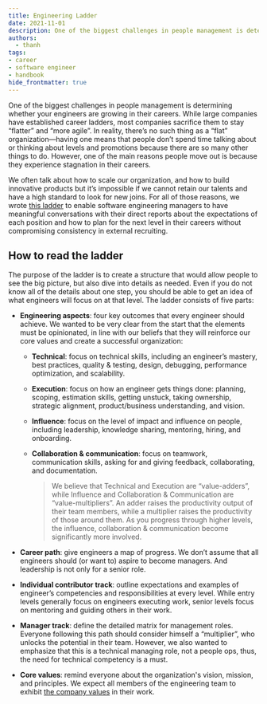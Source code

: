 ```yaml
---
title: Engineering Ladder
date: 2021-11-01
description: One of the biggest challenges in people management is determining whether your engineers are growing in their careers.
authors:
  - thanh
tags: 
- career
- software engineer
- handbook
hide_frontmatter: true
---
```


One of the biggest challenges in people management is determining whether your engineers are growing in their careers. While large companies have established career ladders, most companies sacrifice them to stay “flatter” and “more agile”. In reality, there’s no such thing as a “flat” organization—having one means that people don’t spend time talking about or thinking about levels and promotions because there are so many other things to do. However, one of the main reasons people move out is because they experience stagnation in their careers.

We often talk about how to scale our organization, and how to build innovative products but it’s impossible if we cannot retain our talents and have a high standard to look for new joins. For all of those reasons, we wrote [this ladder](https://docs.google.com/spreadsheets/d/1oT2u-cZ4u7ls-V3abmBiddjaZgGTUXBncycxVkyg4Jg/edit#gid=0) to enable software engineering managers to have meaningful conversations with their direct reports about the expectations of each position and how to plan for the next level in their careers without compromising consistency in external recruiting.

## How to read the ladder
The purpose of the ladder is to create a structure that would allow people to see the big picture, but also dive into details as needed. Even if you do not know all of the details about one step, you should be able to get an idea of what engineers will focus on at that level. The ladder consists of five parts:

- **Engineering aspects**: four key outcomes that every engineer should achieve. We wanted to be very clear from the start that the elements must be opinionated, in line with our beliefs that they will reinforce our core values and create a successful organization:

  - **Technical**: focus on technical skills, including an engineer’s mastery, best practices, quality & testing, design, debugging, performance optimization, and scalability.
  - **Execution**: focus on how an engineer gets things done: planning, scoping, estimation skills, getting unstuck, taking ownership, strategic alignment, product/business understanding, and vision.
  - **Influence**: focus on the level of impact and influence on people, including leadership, knowledge sharing, mentoring, hiring, and onboarding.
  - **Collaboration & communication**: focus on teamwork, communication skills, asking for and giving feedback, collaborating, and documentation.

    >
    > We believe that Technical and Execution are “value-adders”, while Influence and Collaboration & Communication are “value-multipliers”. An adder raises the productivity output of their team members, while a multiplier raises the productivity of those around them. As you progress through higher levels, the influence, collaboration & communication become significantly more involved.

- **Career path**: give engineers a map of progress. We don’t assume that all engineers should (or want to) aspire to become managers. And leadership is not only for a senior role.
- **Individual contributor track**: outline expectations and examples of engineer’s competencies and responsibilities at every level. While entry levels generally focus on engineers executing work, senior levels focus on mentoring and guiding others in their work.
- **Manager track**: define the detailed matrix for management roles. Everyone following this path should consider himself a “multiplier”, who unlocks the potential in their team. However, we also wanted to emphasize that this is a technical managing role, not a people ops, thus, the need for technical competency is a must.
- **Core values**: remind everyone about the organization's vision, mission, and principles. We expect all members of the engineering team to exhibit [the company values](https://github.com/dwarvesf/playbook/blob/master/engineering/README.md) in their work.

